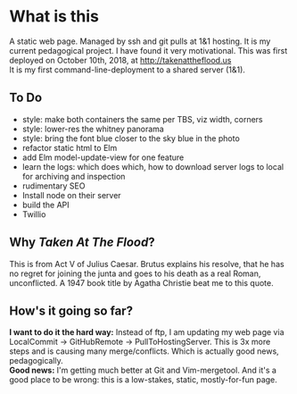 # What is this
A static web page.
Managed by ssh and git pulls at 1&1 hosting.
It is my current pedagogical project. 
I have found it very motivational.
This was first deployed on October 10th, 2018, at http://takenattheflood.us<br/>
It is my first command-line-deployment to a shared server (1&1).

## To Do
* style: make both containers the same per TBS, viz width, corners
* style: lower-res the whitney panorama
* style: bring the font blue closer to the sky blue in the photo
* refactor static html to Elm
* add Elm model-update-view for one feature
* learn the logs: which does which, how to download server logs to local for archiving and inspection
* rudimentary SEO
* Install node on their server
* build the API
* Twillio

## Why *Taken At The Flood*?
This is from Act V of Julius Caesar.  Brutus explains his resolve, that 
he has no regret for joining the junta and goes to his death as a real Roman, 
unconflicted.
A 1947 book title by Agatha Christie beat me to this quote.

## How's it going so far?
__I want to do it the hard way:__
Instead of ftp, I am updating my web page via LocalCommit -> GitHubRemote -> PullToHostingServer.  This is 3x more steps and is causing many merge/conflicts. Which is actually good news, pedagogically.<br>
__Good news:__ I'm getting much better at Git and Vim-mergetool. And it's a good place to be wrong: this is a  low-stakes, static, mostly-for-fun page. 


